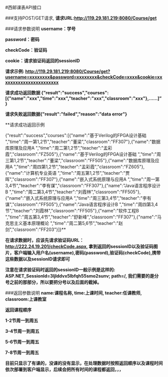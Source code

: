 #西邮课表API接口

###支持POST/GET请求,
**请求URL:http://119.29.181.219:8080/Course/get**

###请求参数说明
**username：学号**

**password：密码**

**checkCode：验证码**

**cookie：请求验证码返回的sessionID**

**请求示例: http://119.29.181.219:8080/Course/get?username=xxxxxxxx&password=xxxxxxxx&checkCode=xxxx&cookie=xxxxxxxxxxxxxxxxxxxxxxx**

**请求成功返回数据
{"result":"success","courses":[{"name":"xxx","time":"xxx","teacher":"xxx","classroom":"xxx"},......]”}**

**请求失败返回数据{"result":"failed","reason":"data error"}**

**请求成功返回示例

{"result":"success","courses":[{"name":"基于Verilog的FPGA设计基础 ","time":"周一第1,2节","teacher":"董梁","classroom":"FF307"},{"name":"数据库原理及应用A ","time":"周二第1,2节","teacher":"孟彩霞","classroom":"FZ505"},{"name":"基于Verilog的FPGA设计基础 ","time":"周三第1,2节","teacher":"董梁","classroom":"FF505"},{"name":"数据库原理及应用A ","time":"周四第1,2节","teacher":"孟彩霞","classroom":"FZ605"},{"name":"计算机专业英语 ","time":"周五第1,2节","teacher":"贾晖","classroom":"FF307"},{"name":"嵌入式系统原理与应用A ","time":"周一第3,4节","teacher":"李有谋","classroom":"FF307"},{"name":"Java语言程序设计B ","time":"周二第3,4节","teacher":"刘霞林","classroom":"FF505"},{"name":"嵌入式系统原理与应用A ","time":"周三第3,4节","teacher":"李有谋","classroom":"FF505"},{"name":"Java语言程序设计B ","time":"周四第3,4节","teacher":"刘霞林","classroom":"FF505"},{"name":"软件工程B ","time":"周五第3,4节","teacher":"舒新峰","classroom":"FF307"},{"name":"马克思主义基本原理概论 ","time":"周二第5,6节","teacher":"赵剑","classroom":"FF203"}]}**

**在请求数据时，应该先请求验证码URL：http://222.24.19.201/checkCode.aspx, 拿到返回的sessionID以及验证码图片，客户端输入用户名(username),密码(password),验证码(checkCode),携带这些数据以及sessionID请求即可**

**注意在请求验证码时返回的sessionID一般示例是这样的: ASP.NET_SessionId=3ljlddvx5lbfqh55smo2sunv; path=/, 我们需要的是分号之前的那部分，所以要把分号以及后面的截掉。**

###返回参数说明
**name:课程名称, time:上课时间, teacher:任课教师, classroom:上课教室**

**返回课程顺序**

**1-2节周一到周五**

**3-4节周一到周五**

**5-6节周一到周五**

**7-8节周一到周五**

**目前只显示了有课的，没课的没有显示，在处理数据时按照返回顺序以及课程时间依次部署到客户端显示，后续会把所有时间的课程都返回，，，**
